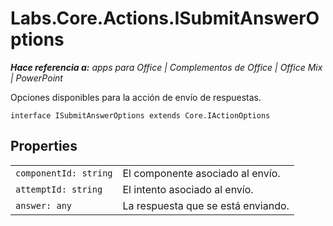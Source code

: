 
# <a name="labs.core.actions.isubmitansweroptions"></a>Labs.Core.Actions.ISubmitAnswerOptions

 _**Hace referencia a:** apps para Office | Complementos de Office | Office Mix | PowerPoint_

Opciones disponibles para la acción de envío de respuestas.

```
interface ISubmitAnswerOptions extends Core.IActionOptions
```


## <a name="properties"></a>Properties


|||
|:-----|:-----|
| `componentId: string`|El componente asociado al envío.|
| `attemptId: string`|El intento asociado al envío.|
| `answer: any`|La respuesta que se está enviando.|

